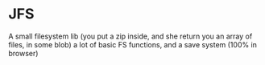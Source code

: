 # JFS
A small filesystem lib (you put a zip inside, and she return you an array of files, in some blob) a lot of basic FS functions, and a save system (100% in browser)
